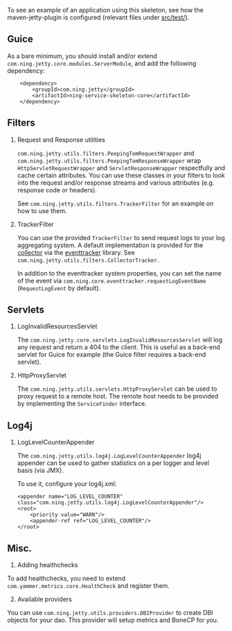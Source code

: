 To see an example of an application using this skeleton, see how the maven-jetty-plugin is configured (relevant files under [src/test/](https://github.com/pierre/ning-service-skeleton/tree/master/core/src/test)).

Guice
-----

As a bare minimum, you should install and/or extend `com.ning.jetty.core.modules.ServerModule`, and add the following dependency:


        <dependency>
            <groupId>com.ning.jetty</groupId>
            <artifactId>ning-service-skeleton-core</artifactId>
        </dependency>


Filters
-------

1.  Request and Response utilities

    `com.ning.jetty.utils.filters.PeepingTomRequestWrapper` and `com.ning.jetty.utils.filters.PeepingTomResponseWrapper`
    wrap `HttpServletRequestWrapper` and `ServletResponseWrapper` respectfully and cache certain attributes. You can use
    these classes in your filters to look into the request and/or response streams and various attributes
    (e.g. response code or headers).

    See `com.ning.jetty.utils.filters.TrackerFilter` for an example on how to use them.

2.  TrackerFilter

    You can use the provided `TrackerFilter` to send request logs to your log aggregating system. A default implementation is provided
    for the [collector](https://github.com/pierre/pierre) via the [eventtracker](https://github.com/pierre/eventtracker) library.
    See `com.ning.jetty.utils.filters.CollectorTracker`.

    In addition to the eventtracker system properties, you can set the name of the event via `com.ning.core.eventtracker.requestLogEventName`
    (`RequestLogEvent` by default).


Servlets
--------

1.  LogInvalidResourcesServlet

    The `com.ning.jetty.core.servlets.LogInvalidResourcesServlet` will log any request and return a 404 to the client. This is useful
    as a back-end servlet for Guice for example (the Guice filter requires a back-end servlet).

2.  HttpProxyServlet

    The `com.ning.jetty.utils.servlets.HttpProxyServlet` can be used to proxy request to a remote host. The remote host needs to be
    provided by implementing the `ServiceFinder` interface.


Log4j
-----

1.  LogLevelCounterAppender

    The `com.ning.jetty.utils.log4j.LogLevelCounterAppender` log4j appender can be used to gather statistics on a per logger
    and level basis (via JMX).

    To use it, configure your log4j.xml:

        <appender name="LOG_LEVEL_COUNTER" class="com.ning.jetty.utils.log4j.LogLevelCounterAppender"/>
        <root>
            <priority value="WARN"/>
            <appender-ref ref="LOG_LEVEL_COUNTER"/>
        </root>

Misc.
-----

1.  Adding healthchecks

   To add healthchecks, you need to extend `com.yammer.metrics.core.HealthCheck` and register them.

2.  Available providers

   You can use `com.ning.jetty.utils.providers.DBIProvider` to create DBI objects for your dao. This provider will setup metrics and BoneCP for you.
